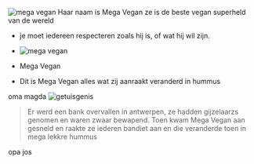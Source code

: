   
   ![mega vegan](https://www.thebigsmoke.com.au/wp-content/uploads/vegan-person.jpg)
   Haar naam is Mega Vegan
   ze is de beste vegan superheld van de wereld
  -  je moet iedereen respecteren zoals hij is, of wat hij wil zijn.
  
  - ![mega vegan](https://eyeofthecylone.files.wordpress.com/2013/02/happy-vegetarian.jpg)
  - Mega Vegan
  - Dit is Mega Vegan alles wat zij aanraakt veranderd in hummus

oma magda
  ![getuisgenis](https://previews.123rf.com/images/cthoman/cthoman1509/cthoman150900042/44465680-een-illustratie-van-een-cartoon-kerst-elf-oma-staan-%E2%80%8B%E2%80%8Ben-glimlachen-.jpg)
  >Er werd een bank overvallen in antwerpen, ze hadden gijzelaarzs genomen en waren zwaar bewapend. Toen kwam Mega Vegan aan gesneld en raakte ze iederen bandiet aan en die veranderde toen in mega lekkre hummus
  
  opa jos 
  
  
